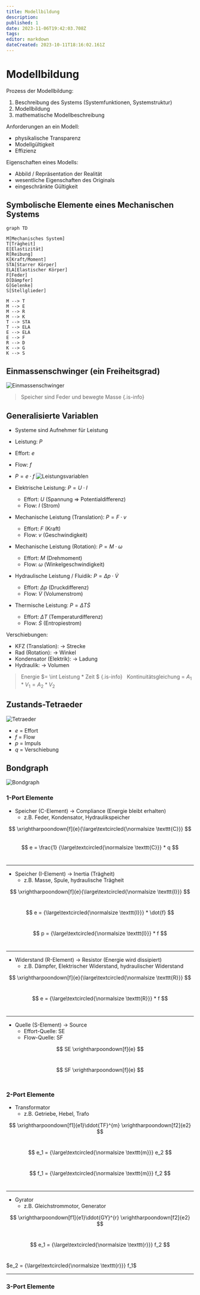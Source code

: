 ```yaml
---
title: Modellbildung
description: 
published: 1
date: 2023-11-06T19:42:03.708Z
tags: 
editor: markdown
dateCreated: 2023-10-11T18:16:02.161Z
---
```


# Modellbildung

Prozess der Modellbildung:

1. Beschreibung des Systems (Systemfunktionen, Systemstruktur)
2. Modellbildung
3. mathematische Modellbeschreibung

Anforderungen an ein Modell:

- physikalische Transparenz
- Modellgültigkeit
- Effizienz

Eigenschaften eines Modells:

- Abbild / Repräsentation der Realität
- wesentliche Eigenschaften des Originals
- eingeschränkte Gültigkeit

## Symbolische Elemente eines Mechanischen Systems

```mermaid
graph TD

M[Mechanisches System]
T[Trägheit]
E[Elastizität]
R[Reibung]
K[Kraft/Moment]
STA[Starrer Körper]
ELA[Elastischer Körper]
F[Feder]
D[Dämpfer]
G[Gelenke]
S[Stellglieder]

M --> T
M --> E
M --> R
M --> K
T --> STA
T --> ELA
E --> ELA
E --> F
R --> D
K --> G
K --> S
```

## Einmassenschwinger (ein Freiheitsgrad)

![Einmassenschwinger](Einmassenschwinger.png)

> Speicher sind Feder und bewegte Masse
{.is-info}

## Generalisierte Variablen

- Systeme sind Aufnehmer für Leistung
- Leistung: $P$
- Effort: $e$
- Flow: $f$
- $P = e \cdot f$
![Leistungsvariablen](Leistungsvariablen.png)

- Elektrische Leistung: $P = U \cdot I$
  - Effort: $U$ (Spannung => Potentialdifferenz)
  - Flow: $I$ (Strom)
- Mechanische Leistung (Translation): $P = F \cdot v$
  - Effort: $F$ (Kraft)
  - Flow: $v$ (Geschwindigkeit)
- Mechanische Leistung (Rotation): $P = M \cdot \omega$
  - Effort: $M$ (Drehmoment)
  - Flow: $\omega$ (Winkelgeschwindigkeit)
- Hydraulische Leistung / Fluidik: $P = \Delta p \cdot \dot{V}$
  - Effort: $\Delta p$ (Druckdifferenz)
  - Flow: $\dot{V}$ (Volumenstrom)
- Thermische Leistung: $P = \Delta T \dot{S}$
  - Effort: $\Delta T$ (Temperaturdifferenz)
  - Flow: $\dot{S}$ (Entropiestrom)

Verschiebungen:

- KFZ (Translation): -> Strecke
- Rad (Rotation): -> Winkel
- Kondensator (Elektrik): -> Ladung
- Hydraulik: -> Volumen

> Energie $= \int Leistung * Zeit $
{.is-info}
&nbsp;
> Kontinuitätsgleichung = $A_1 * V_1 = A_2 * V_2$

## Zustands-Tetraeder

![Tetraeder](Tetraeder.png)

- $e$ = Effort
- $f$ = Flow
- $p$ = Impuls
- $q$ = Verschiebung

## Bondgraph

![Bondgraph](Bondgraph.png)

### 1-Port Elemente

- Speicher (C-Element) -> Compliance (Energie bleibt erhalten)
  - z.B. Feder, Kondensator, Hydraulikspeicher

$$
\xrightharpoondown[f]{e}{\large\textcircled{\normalsize \texttt{C}}}
$$
&nbsp;
$$
e = \frac{1} {\large\textcircled{\normalsize \texttt{C}}} * q
$$
&nbsp;

***

- Speicher (I-Element) -> Inertia (Trägheit)
  - z.B. Masse, Spule, hydraulische Trägheit

$$
\xrightharpoondown[f]{e}{\large\textcircled{\normalsize \texttt{I}}}
$$
&nbsp;

$$
e = {\large\textcircled{\normalsize \texttt{I}}} * \dot{f}
$$
&nbsp;

$$
p = {\large\textcircled{\normalsize \texttt{I}}} * f
$$
&nbsp;

***

- Widerstand (R-Element) -> Resistor (Energie wird dissipiert)
  - z.B. Dämpfer, Elektrischer Widerstand, hydraulischer Widerstand

$$
\xrightharpoondown[f]{e}{\large\textcircled{\normalsize \texttt{R}}}
$$
&nbsp;

$$
e = {\large\textcircled{\normalsize \texttt{R}}} * f
$$
&nbsp;

***

- Quelle (S-Element) -> Source
  - Effort-Quelle: SE
  - Flow-Quelle: SF

$$
SE \xrightharpoondown[f]{e}
$$
&nbsp;

$$
SF \xrightharpoondown[f]{e}
$$
&nbsp;

### 2-Port Elemente

- Transformator
  - z.B. Getriebe, Hebel, Trafo

$$
\xrightharpoondown[f1]{e1}\ddot{TF}^{m} \xrightharpoondown[f2]{e2}
$$
&nbsp;

$$
e_1 = {\large\textcircled{\normalsize \texttt{m}}} e_2
$$
&nbsp;

$$
f_1 = {\large\textcircled{\normalsize \texttt{m}}} f_2
$$
&nbsp;

***

- Gyrator
  - z.B. Gleichstrommotor, Generator

$$
\xrightharpoondown[f1]{e1}\ddot{GY}^{r} \xrightharpoondown[f2]{e2}
$$
&nbsp;

$$
e_1 = {\large\textcircled{\normalsize \texttt{r}}} f_2
$$
&nbsp;

$e_2 = {\large\textcircled{\normalsize \texttt{r}}} f_1$
&nbsp;

***

### 3-Port Elemente
